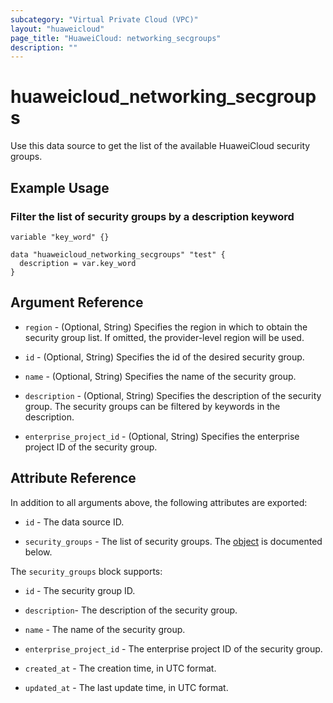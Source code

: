 ```yaml
---
subcategory: "Virtual Private Cloud (VPC)"
layout: "huaweicloud"
page_title: "HuaweiCloud: networking_secgroups"
description: ""
---
```


# huaweicloud_networking_secgroups

Use this data source to get the list of the available HuaweiCloud security groups.

## Example Usage

### Filter the list of security groups by a description keyword

```hcl
variable "key_word" {}

data "huaweicloud_networking_secgroups" "test" {
  description = var.key_word
}
```

## Argument Reference

* `region` - (Optional, String) Specifies the region in which to obtain the security group list.
  If omitted, the provider-level region will be used.

* `id` - (Optional, String) Specifies the id of the desired security group.

* `name` - (Optional, String) Specifies the name of the security group.

* `description` - (Optional, String) Specifies the description of the security group. The security groups can be
  filtered by keywords in the description.

* `enterprise_project_id` - (Optional, String) Specifies the enterprise project ID of the security group.

## Attribute Reference

In addition to all arguments above, the following attributes are exported:

* `id` - The data source ID.

* `security_groups` - The list of security groups. The [object](#security_groups) is documented below.

<a name="security_groups"></a>
The `security_groups` block supports:

* `id` - The security group ID.

* `description`- The description of the security group.

* `name` - The name of the security group.

* `enterprise_project_id` - The enterprise project ID of the security group.

* `created_at` - The creation time, in UTC format.

* `updated_at` - The last update time, in UTC format.
